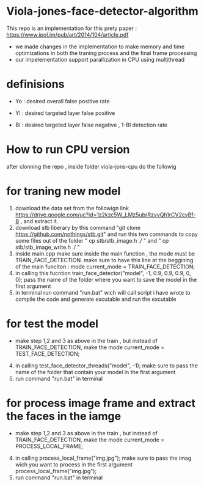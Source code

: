# Viola-jones-face-detector-algorithm

This repo is an implementation for this prety paper : https://www.ipol.im/pub/art/2014/104/article.pdf

- we made changes in the implementation to make memory and time optimizations in both the traning process and the final frame processing
- our impelementation support parallization in CPU using multithread

# definisions

- Yo : desired overall false positive rate

- Yl : desired targeted layer false positive

- Bl : desired targeted layer false negative , 1-Bl detection rate

# How to run CPU version

after clonning the repo , inside folder viola-jons-cpu do the followig

# for traning new model

1. download the data set from the followign link https://drive.google.com/uc?id=1z2kzc5W_LMz5ubrRzvvQh1rCV2cyBf-B , and extract it.
2. download stb liberary by this command "git clone https://github.com/nothings/stb.git" and run this two commands to copy some files out of the folder " cp stb/stb_image.h ./ " and " cp stb/stb_image_write.h ./ "
3. inside main.cpp make sure inside the main function , the mode must be TRAIN_FACE_DETECTION. make sure to have this line at the beggining of the main funciton : mode current_mode = TRAIN_FACE_DETECTION;
4. in calling this fucntion train_face_detector("model", -1, 0.9, 0.9, 0.9, 0, 0); pass the name of the folder where you want to save the model in the first argument
5. in terminal run command "run.bat" wich will call script i have wrote to compile the code and generate excutable and run the excutable

# for test the model

- make step 1,2 and 3 as above in the train , but instead of TRAIN_FACE_DETECTION, make the mode current_mode = TEST_FACE_DETECTION;

4. in calling test_face_detector_threads("model", -1); make sure to pass the name of the folder that contain your model in the first argument
5. run command "run.bat" in terminal

# for process image frame and extract the faces in the iamge

- make step 1,2 and 3 as above in the train , but instead of TRAIN_FACE_DETECTION, make the mode current_mode = PROCESS_LOCAL_FRAME;

4. in calling process_local_frame("img.jpg"); make sure to pass the imag wich you want to process in the first argument process_local_frame("img.jpg");
5. run command "run.bat" in terminal
